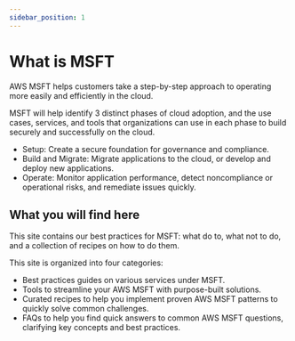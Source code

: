 ```yaml
---
sidebar_position: 1
---
```


# What is MSFT

AWS MSFT helps customers take a step-by-step approach to operating more easily and efficiently in the cloud.

MSFT will help identify 3 distinct phases of cloud adoption, and the use cases, services, and tools that organizations can use in each phase to build securely and successfully on the cloud.

* Setup: Create a secure foundation for governance and compliance.
* Build and Migrate: Migrate applications to the cloud, or develop and deploy new applications.
* Operate: Monitor application performance, detect noncompliance or operational risks, and remediate issues quickly.

## What you will find here

This site contains our best practices for MSFT: what do to, what not to do, and a collection of recipes on how to do them.

This site is organized into four categories:

* Best practices guides on various services under MSFT.
* Tools to streamline your AWS MSFT with purpose-built solutions.
* Curated recipes to help you implement proven AWS MSFT patterns to quickly solve common challenges.
* FAQs to help you find quick answers to common AWS MSFT questions, clarifying key concepts and best practices.

